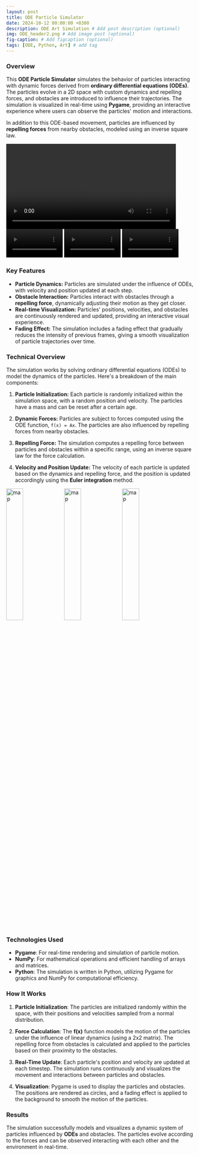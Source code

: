 ```yaml
---
layout: post
title: ODE Particle Simulator
date: 2024-10-12 00:00:00 +0300
description: ODE Art Simulation # Add post description (optional)
img: ODE_header2.png # Add image post (optional)
fig-caption: # Add figcaption (optional)
tags: [ODE, Python, Art] # add tag
---
```

<!-- Include MathJax -->
<script type="text/javascript" async
  src="https://cdnjs.cloudflare.com/ajax/libs/mathjax/2.7.7/MathJax.js?config=TeX-MML-AM_CHTML">
</script>

### Overview

This **ODE Particle Simulator** simulates the behavior of particles interacting with dynamic forces derived from **ordinary differential equations (ODEs)**. The particles evolve in a 2D space with custom dynamics and repelling forces, and obstacles are introduced to influence their trajectories. The simulation is visualized in real-time using **Pygame**, providing an interactive experience where users can observe the particles' motion and interactions.

In addition to this ODE-based movement, particles are influenced by **repelling forces** from nearby obstacles, modeled using an inverse square law.

<video width="90%" controls>
  <source src="{{site.baseurl}}/assets/img/ODE_eg1.webm" type="video/webm">
  Your browser does not support the video tag.
</video>

<video width="30%" controls>
  <source src="{{site.baseurl}}/assets/img/ODE_eg6.webm" type="video/webm">
  Your browser does not support the video tag.
</video>


<video width="30%" controls>
  <source src="{{site.baseurl}}/assets/img/ODE_eg4.webm" type="video/webm">
  Your browser does not support the video tag.
</video>

<video width="30%" controls>
  <source src="{{site.baseurl}}/assets/img/ODE_eg5.webm" type="video/webm">
  Your browser does not support the video tag.
</video>


### Key Features

- **Particle Dynamics:** Particles are simulated under the influence of ODEs, with velocity and position updated at each step.
- **Obstacle Interaction:** Particles interact with obstacles through a **repelling force**, dynamically adjusting their motion as they get closer.
- **Real-time Visualization:** Particles' positions, velocities, and obstacles are continuously rendered and updated, providing an interactive visual experience.
- **Fading Effect:** The simulation includes a fading effect that gradually reduces the intensity of previous frames, giving a smooth visualization of particle trajectories over time.

### Technical Overview

The simulation works by solving ordinary differential equations (ODEs) to model the dynamics of the particles. Here's a breakdown of the main components:

1. **Particle Initialization:**
   Each particle is randomly initialized within the simulation space, with a random position and velocity. The particles have a mass and can be reset after a certain age.

2. **Dynamic Forces:**
   Particles are subject to forces computed using the ODE function, `f(x) = Ax`. The particles are also influenced by repelling forces from nearby obstacles.

3. **Repelling Force:**
   The simulation computes a repelling force between particles and obstacles within a specific range, using an inverse square law for the force calculation.

4. **Velocity and Position Update:**
   The velocity of each particle is updated based on the dynamics and repelling force, and the position is updated accordingly using the **Euler integration** method.

<img src="{{site.baseurl}}/assets/img/ODE_pic1.png" alt="map" style="width:30%;" />
<img src="{{site.baseurl}}/assets/img/ODE_header.png" alt="map" style="width:30%;" />
<img src="{{site.baseurl}}/assets/img/ODE_pic3.png" alt="map" style="width:30%;" />


### Technologies Used

- **Pygame**: For real-time rendering and simulation of particle motion.
- **NumPy**: For mathematical operations and efficient handling of arrays and matrices.
- **Python**: The simulation is written in Python, utilizing Pygame for graphics and NumPy for computational efficiency.

### How It Works

1. **Particle Initialization**: 
   The particles are initialized randomly within the space, with their positions and velocities sampled from a normal distribution.

2. **Force Calculation**: 
   The **f(x)** function models the motion of the particles under the influence of linear dynamics (using a 2x2 matrix). The repelling force from obstacles is calculated and applied to the particles based on their proximity to the obstacles.

3. **Real-Time Update**: 
   Each particle's position and velocity are updated at each timestep. The simulation runs continuously and visualizes the movement and interactions between particles and obstacles.

4. **Visualization**: 
   Pygame is used to display the particles and obstacles. The positions are rendered as circles, and a fading effect is applied to the background to smooth the motion of the particles.

### Results

The simulation successfully models and visualizes a dynamic system of particles influenced by **ODEs** and obstacles. The particles evolve according to the forces and can be observed interacting with each other and the environment in real-time.


